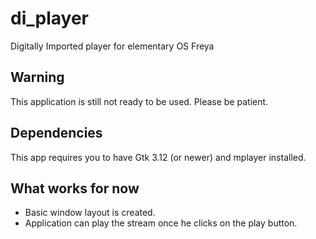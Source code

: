 # di_player
Digitally Imported player for elementary OS Freya

## Warning

This application is still not ready to be used. Please be patient.

## Dependencies

This app requires you to have Gtk 3.12 (or newer) and mplayer installed.

## What works for now

* Basic window layout is created.
* Application can play the stream once he clicks on the play button.
